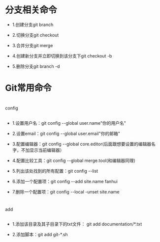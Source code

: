 
分支相关命令
==============

* 1\.创建分支git branch

* 2\.切换分支git checkout

* 3\.合并分支git merge

* 4\.创建新分支并立即切换到该分支下git checkout -b

* 5\.删除分支git branch -d

Git常用命令
============

#
config

##
* 1\.设置用户名：git config --global user.name"你的用户名"

* 2\.设置email：git config --global user.email"你的邮箱"

* 3\.配置编辑器：git config --global core.editor(后面跟想要设置的编辑器名字，不加显示当前编辑器）

* 4\.配置比较工具：git config --global merge.tool(和编辑器同理)

* 5\.列出该处找到的所有配置：git config --list

* 6\.添加一个配置项：git config --add site.name fanhui

* 7\.删除一个配置项：git config --local -unset site.name 

#
add

##
* 1\.添加该目录及其子目录下的txt文件： git add documentation/*.txt

* 2\.添加脚本：git add git-*.sh
